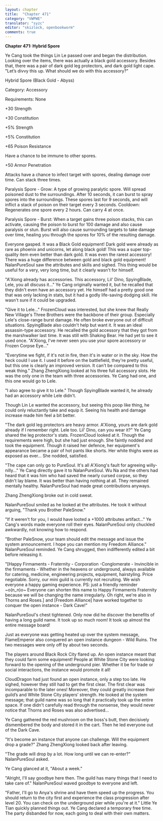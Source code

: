 ```yaml
---
layout: chapter
title:  "Chapter 471"
category: "VWPWE"
translator: "syzc"
editor: "skizlock, openbookworm"
comments: true
---
```


**Chapter 471: Hybrid Spore**

Ye Cang took the things Lin Le passed over and began the distribution. Looking over the items, there was actually a black gold accessory. Besides that, there was a pair of dark gold leg protectors, and dark gold light cape. "Let’s divvy this up. What should we do with this accessory?"

Hybrid Spore (Black Gold - Abyss)

Category: Accessory

Requirements: None

+30 Strength

+30 Constitution

+5% Strength

+5% Constitution

+65 Poison Resistance

Have a chance to be immune to other spores.

+50 Armor Penetration

Attacks have a chance to infect target with spores, dealing damage over time. Can stack three times.

Paralysis Spore - Grow: 
A type of growing paralytic spore. Will spread poisoned dust to the surroundings. After 10 seconds, it can burst to spray spores into the surroundings. These spores last for 9 seconds, and will inflict a stack of poison on their target every 3 seconds. 
Cooldown: Regenerates one spore every 2 hours. Can carry 4 at once.

Paralysis Spore - Burst: 
When a target gains three poison stacks, this can activate, causing the poison to burst for 100 damage and also cause paralysis or stun. Burst will also cause surrounding targets to take damage over time, healing you through the spores for 10% of the resulting damage.

Everyone gasped. It was a Black Gold equipment! Dark gold were already as rare as phoenix and unicorns, let along black gold! This was a super top-quality item even better than dark gold. It was even the rarest accessory! There was a huge difference between gold and black gold equipment! NalanPureSoul saw the attributes and skills and sighed. This thing would be useful for a very, very long time, but it clearly wasn't for himself.

"A'Xiong already has accessories. This accessory, Lil' Dino, SpyingBlade, Lele, you all discuss it..." Ye Cang originally wanted it, but he recalled that they didn't even have an accessory yet. He himself had a pretty good one that was only lacking in stats, but it had a godly life-saving dodging skill. He wasn't sure if it could be upgraded.

"Give it to Lele..." FrozenCloud was interested, but she knew that Really New Village's Three Brothers were the backbone of their group. Especially Lele's close-range burst damage. He often broke everyone out of difficult situations. SpyingBlade also couldn't help but want it. It was an ideal assassin-type accessory. He recalled the gold accessory that they got from the marshwalker last time. It was still with Shaking Bear. He had yet to see it used once. "A'Xiong, I've never seen you use your spore accessory or Frozen Corpse Eye..."

"Everytime we fight, if it's not in fire, then it's in water or in the sky. How the heck could I use it. I used it before on the battlefield, they're pretty useful, but this one is clearly an improved version. It can't be compared to this weak thing." Zhang ZhengXiong looked at his three full accessory slots. He was the only one in the team with three accessories. Ye Cang had one, and this one would go to Lele.

"I also agree to give it to Lele." Though SpyingBlade wanted it, he already had an accessory while Lele didn't.

Though Lin Le wanted the accessory, but seeing this poop like thing, he could only reluctantly take and equip it. Seeing his health and damage increase made him feel a bit better.

"The dark gold leg protectors are heavy armor. A'Xiong, yours are dark gold already if I remember right. Lele too. Lil' Dino, can you wear it?" Ye Cang shared the leg protector's stats. FrozenCloud looked at it. Though the requirements were high, but she had just enough. She faintly nodded and took the equipment. Though it raised her defence, her equipment's appearance became a pair of hot pants like shorts. Her white thighs were as exposed as ever... She nodded, satisfied.

"The cape can only go to PureSoul. It's all A'Xiong's fault for agreeing willy-nilly..." Ye Cang directly gave it to NalanPureSoul. Wu Na and the others had heard that it was him who had saved the nearly cursed corpse, so they didn't lay blame. It was better than having nothing at all. They remained mentally healthy. NalanPureSoul had made great contributions anyways.

Zhang ZhengXiong broke out in cold sweat.

NalanPureSoul smiled as he looked at the attributes. He took it without arguing, "Thank you Brother PaleSnow."

"If it weren't for you, I would have looted a +1000 attributes artifact..." Ye Cang's words made everyone roll their eyes. NalanPureSoul only chuckled awkwardly, not knowing how to respond.

"Brother PaleSnow, your team should edit the message and issue the system announcement. I hope you can mention my Freedom Alliance." NalanPureSoul reminded. Ye Cang shrugged, then indifferently edited a bit before releasing it.

"[Happy Firmaments - Fraternity - Corporation -Conglomerate -  Invincible in the firmaments - Whether in the heavens or underground, always available for catering, medicine, engineering projects, equipment, hairstyling. Price negotiable. Sorry, our mini guild is currently not recruiting. We wish everyone a happy gaming experience. PS: just a friendly reminder ~o(n_n)o~ Everyone can shorten this name to Happy Firmaments Fraternity because we will be changing the name irregularly. Oh right, we're also in Thorns and Roses.] and [Freedom Alliance] have worked together to conquer the open instance - Dark Cave!"

NalanPureSoul's chest tightened. Only now did he discover the benefits of having a long guild name. It took up so much room! It took up almost the entire message board!

Just as everyone was getting heated up over the system message, FlameEmperor also conquered an open instance dungeon - Wild Ruins. The two messages were only off by about two seconds.

The players around Black Rock City flared up. An open instance meant that they could farm some equipment! People at White Stone City were looking forward to the opening of the underground pier. Whether it be for trade or social interactions, the instance would promote it all!

CloudDragon had just found an open instance, only a step too late. He sighed, however they still had to get the first clear. The first clear was incomparable to the later ones! Moreover, they could greatly increase their guild’s and White Stone City players’ strength. He looked at the system message; that guild name was so long that it practically took up the entire space. If one didn't carefully read through the nonsense, they would never notice that Thorns and Roses was also advertised...

Ye Cang gathered the red mushroom on the boss's butt, then decisively dismembered the body and stored it in the cart. Then he led everyone out of the Dark Cave.

"It's become an instance that anyone can challenge. Will the equipment drop a grade?" Zhang ZhengXiong looked back after leaving.

"The grade will drop by a lot. How long until we can re-enter?" NalanPureSoul asked.

Ye Cang glanced at it, "About a week."

"Alright, I'll say goodbye here then. The guild has many things that I need to take care of." NalanPureSoul waved goodbye to everyone and left.

"Father, I'll go to Anya's shrine and have them speed up the progress. You should return to the city first and experience the class progression after level 20. You can check on the underground pier while you're at it." Little Ye Tian quickly planned things out. Ye Cang declared a temporary free time. The party disbanded for now, each going to deal with their own matters.
